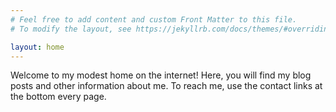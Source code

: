 ```yaml
---
# Feel free to add content and custom Front Matter to this file.
# To modify the layout, see https://jekyllrb.com/docs/themes/#overriding-theme-defaults

layout: home
---
```


Welcome to my modest home on the internet! Here, you will find my blog posts and other
information about me. To reach me, use the contact links at the bottom every page.
